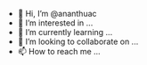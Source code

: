 - 👋 Hi, I’m @ananthuac
- 👀 I’m interested in ...
- 🌱 I’m currently learning ...
- 💞️ I’m looking to collaborate on ...
- 📫 How to reach me ...

<!---
ananthuac/ananthuac is a ✨ special ✨ repository because its `README.md` (this file) appears on your GitHub profile.
You can click the Preview link to take a look at your changes.
--->
